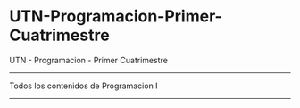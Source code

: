 # UTN-Programacion-Primer-Cuatrimestre
UTN - Programacion - Primer Cuatrimestre
____________________________________________
Todos los contenidos de  Programacion I
____________________________________________
